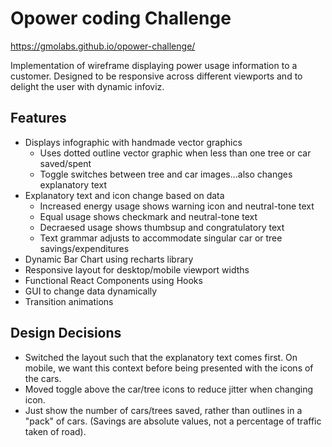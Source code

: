 # Opower coding Challenge

https://gmolabs.github.io/opower-challenge/

Implementation of wireframe displaying power usage information to a customer. Designed to be responsive across different viewports and to delight the user with dynamic infoviz.

## Features

- Displays infographic with handmade vector graphics
  - Uses dotted outline vector graphic when less than one tree or car saved/spent
  - Toggle switches between tree and car images...also changes explanatory text
- Explanatory text and icon change based on data
  - Increased energy usage shows warning icon and neutral-tone text
  - Equal usage shows checkmark and neutral-tone text
  - Decraesed usage shows thumbsup and congratulatory text
  - Text grammar adjusts to accommodate singular car or tree savings/expenditures
- Dynamic Bar Chart using recharts library
- Responsive layout for desktop/mobile viewport widths
- Functional React Components using Hooks
- GUI to change data dynamically
- Transition animations

## Design Decisions

- Switched the layout such that the explanatory text comes first. On mobile, we want this context before being presented with the icons of the cars.
- Moved toggle above the car/tree icons to reduce jitter when changing icon.
- Just show the number of cars/trees saved, rather than outlines in a "pack" of cars. (Savings are absolute values, not a percentage of traffic taken of road).
